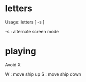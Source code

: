 # letters

Usage: letters [ -s ]

-s : alternate screen mode

# playing

Avoid X

W : move ship up
S : move ship down
